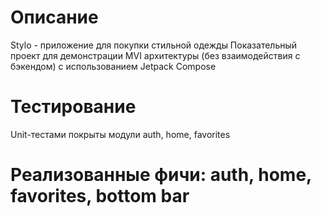 # Описание
Stylo - приложение для покупки стильной одежды
Показательный проект для демонстрации MVI архитектуры (без взаимодействия с бэкендом) с использованием Jetpack Compose

# Тестирование
Unit-тестами покрыты модули auth, home, favorites

# Реализованные фичи: auth, home, favorites, bottom bar
